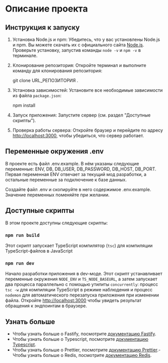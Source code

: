 # Описание проекта

## Инструкция к запуску

1. Установка Node.js и npm:
   Убедитесь, что у вас установлены Node.js и npm. Вы можете скачать их с официального сайта [Node.js](https://nodejs.org/). Проверьте установку, запустив команды `node -v` и `npm -v` в терминале.

2. Клонирование репозитория:
   Откройте терминал и выполните команду для клонирования репозитория:
     
    git clone URL_РЕПОЗИТОРИЯ .

3. Установка зависимостей:
   Установите все необходимые зависимости из файла `package.json`:
     
    npm install
  
4. Запуск приложения:
   Запустите сервер (см. раздел "Доступные скрипты").

5. Проверка работы сервера:
   Откройте браузер и перейдите по адресу [http://localhost:3000](http://localhost:3000), чтобы убедиться, что сервер работает.

## Переменные окружения .env

В проекте есть файл .env.example. В нём указаны следующие переменные: ENV, DB, DB_USER, DB_PASSWORD, DB_HOST, DB_PORT.
Первая переменная ENV отвечает за текущий мод разработки, а остальные переменные за подключение к базе данных.

Создайте файл .env и скопируйте в него содержимое .env.example. Значение переменных поменяйте при желании.

## Доступные скрипты

В этом проекте доступны следующие скрипты:

### `npm run build`

Этот скрипт запускает TypeScript компилятор (`tsc`) для компиляции TypeScript-файлов в JavaScript

### `npm run dev`

Начало разработки приложения в dev-моде.
Этот скрипт устанавливает переменные окружения `NODE_ENV` и `TS_NODE_BASEURL`, а затем запускает два процесса параллельно с помощью утилиты `concurrently`: процесс `tsc -w` для компиляции TypeScript в режиме наблюдения и процесс `nodemon` для автоматического перезапуска приложения при изменении файла.
Откройте [http://localhost:3000](http://localhost:3000) чтобы увидеть результат обращения к эндпоинтам в браузере.

## Узнать больше

- Чтобы узнать больше о Fastify, посмотрите [документацию Fastify](https://fastify.dev/docs/latest/).
- Чтобы узнать больше о Typescript, посмотрите [документацию Typescript](https://www.typescriptlang.org/docs/).
- Чтобы узнать больше о Prettier, посмотрите [документацию Prettier](https://prettier.io/docs/en/).- Чтобы узнать больше о Redis, посмотрите [документацию Redis](https://redis.io/docs/latest/).
